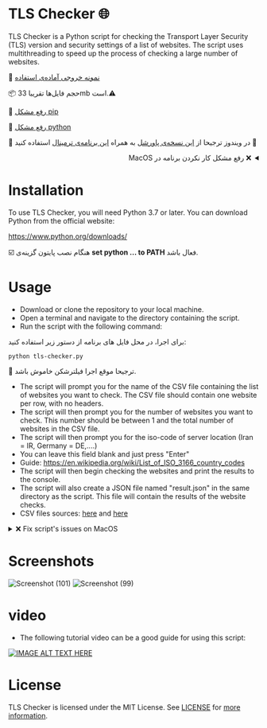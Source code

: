 # TLS Checker 🌐

TLS Checker is a Python script for checking the Transport Layer Security (TLS) version and security settings of a list of websites. The script uses multithreading to speed up the process of checking a large number of websites.


:paperclip:  [نمونه خروجی آماده‌ی استفاده](https://github.com/ImanMontajabi/TLS-Checker/blob/master/result.json)


:package:  حجم فایل‌ها تقریبا 33mb است.:warning:


📌 [رفع مشکل pip](https://camelcase.ir/pip-in-cmd/)


🐍 [رفع مشکل python](https://sabzdanesh.com/set-python-path/)

🚧 در ویندوز ترجیحا از [این نسخه‌ی پاورشل](https://github.com/PowerShell/PowerShell) به همراه [این برنامه‌ی ترمینال](https://github.com/microsoft/terminal) استفاده کنید 🙂
<details dir="rtl">
 <summary>
  ❌ رفع مشکل کار نکردن برنامه در MacOS
 </summary>
 <br>
  در حالت عادی برنامه هیچ دامنه ای رو اسکن نمیکنه و بعد از چند ثانیه اسکن بدون هیچ نتیجه ای تموم میشه که دلیلش لود نشدن لایبرری های ssl هست. برای حل این مشکل کافیه دستور زیر رو داخل ترمینال وارد کنید و دوباره اسکریپت رو اجرا کنید :

```bash
ln -s /etc/ssl/* /Library/Frameworks/Python.framework/Versions/Current/etc/openssl
```
 </details>

# Installation
To use TLS Checker, you will need Python 3.7 or later. You can download Python from the official website: 

https://www.python.org/downloads/

☑️ هنگام نصب پایتون گزینه‌ی **set python ... to PATH** فعال باشد.


# Usage
- Download or clone the repository to your local machine.<br>
- Open a terminal and navigate to the directory containing the script.<br>
- Run the script with the following command:


برای اجرا، در محل فایل های برنامه از دستور زیر استفاده کنید:


```
python tls-checker.py
```


 :moyai: ترجیحا موقع اجرا فیلترشکن خاموش باشد.

- The script will prompt you for the name of the CSV file containing the list of websites you want to check. The CSV file should contain one website per row, with no headers.
- The script will then prompt you for the number of websites you want to check. This number should be between 1 and the total number of websites in the CSV file.
- The script will then prompt you for the iso-code of server location (Iran = IR, Germany = DE,....)
- You can leave this field blank and just press "Enter"
- Guide: https://en.wikipedia.org/wiki/List_of_ISO_3166_country_codes
- The script will then begin checking the websites and print the results to the console.
- The script will also create a JSON file named "result.json" in the same directory as the script. This file will contain the results of the website checks.
- CSV files sources: [here](https://www.domcop.com/top-10-million-websites) and [here](https://tranco-list.eu/)

<details>
 <summary>
  ❌ Fix script's issues on MacOS
 </summary>
 <br>
 If you ran into problems using the script, the reason is that MacOS's ssl libraries aren't defined for python, just paste the command below into your terminal and run the script again.
 
```bash
ln -s /etc/ssl/* /Library/Frameworks/Python.framework/Versions/Current/etc/openssl
```
 </details>
 
# Screenshots

![Screenshot (101)](https://github.com/ImanMontajabi/TLS-Checker/assets/52942515/e20d287e-39ae-46b3-b8e9-767bfd793f42)
![Screenshot (99)](https://github.com/ImanMontajabi/TLS-Checker/assets/52942515/04bb5e03-24f3-4917-af56-dbbfa4bb2524)


# video

- The following tutorial video can be a good guide for using this script:

[![IMAGE ALT TEXT HERE](https://img.youtube.com/vi/QNbeYkGIiA4/0.jpg)](https://youtu.be/QNbeYkGIiA4)


# License
TLS Checker is licensed under the MIT License. See [LICENSE](https://github.com/ImanMontajabi/TLS-Checker/blob/master/LICENSE) for [more information](https://docs.github.com/en/repositories/managing-your-repositorys-settings-and-features/customizing-your-repository/licensing-a-repository).
